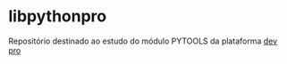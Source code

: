 # libpythonpro
Repositório destinado ao estudo do módulo PYTOOLS da plataforma [dev pro](https://plataforma.dev.pro.br/)
